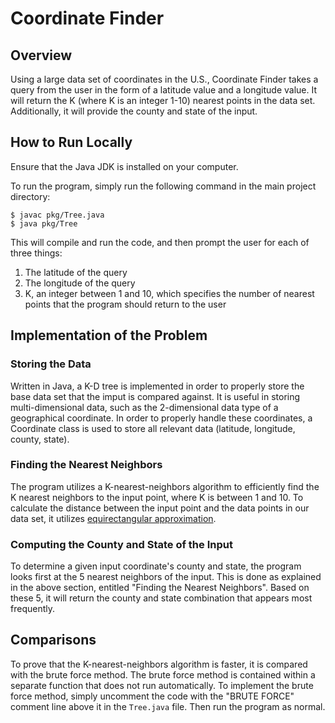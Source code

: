 # Coordinate Finder


## Overview

Using a large data set of coordinates in the U.S., Coordinate Finder takes a
query from the user in the form of a latitude value and a longitude value.  It
will return the K (where K is an integer 1-10) nearest points in the data set.
Additionally, it will provide the county and state of the input.


## How to Run Locally

Ensure that the Java JDK is installed on your computer.

To run the program, simply run the following command in the main project directory:
```
$ javac pkg/Tree.java
$ java pkg/Tree
``` 
This will compile and run the code, and then prompt the user for each of
three things:
1. The latitude of the query
2. The longitude of the query
3. K, an integer between 1 and 10, which specifies the number of nearest points
that the program should return to the user


## Implementation of the Problem

### Storing the Data
Written in Java, a K-D tree is implemented in order to properly store the base
data set that the imput is compared against.  It is useful in storing
multi-dimensional data, such as the 2-dimensional data type of a geographical
coordinate.  In order to properly handle these coordinates, a Coordinate class
is used to store all relevant data (latitude, longitude, county, state).

### Finding the Nearest Neighbors
The program utilizes a K-nearest-neighbors algorithm to efficiently find the K
nearest neighbors to the input point, where K is between 1 and 10.  To calculate
the distance between the input point and the data points in our data set, it utilizes
[equirectangular approximation](http://www.movable-type.co.uk/scripts/latlong.html).

### Computing the County and State of the Input
To determine a given input coordinate's county and state, the program looks first at
the 5 nearest neighbors of the input.  This is done as explained in the above
section, entitled "Finding the Nearest Neighbors".  Based on these 5, it will return
the county and state combination that appears most frequently.


## Comparisons

To prove that the K-nearest-neighbors algorithm is faster, it is compared with the 
brute force method.  The brute force method is contained within a separate function
that does not run automatically.  To implement the brute force method, simply uncomment
the code with the "BRUTE FORCE" comment line above it in the `Tree.java` file.  Then
run the program as normal.

